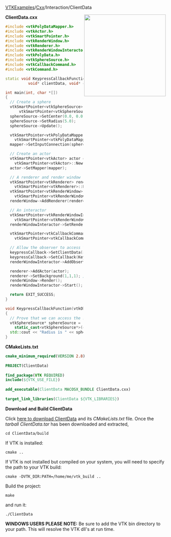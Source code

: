 [VTKExamples](Home)/[Cxx](Cxx)/Interaction/ClientData

<img align="right" src="https://github.com/lorensen/VTKExamples/raw/master/Testing/Baseline/Interaction/TestClientData.png" width="256" />

**ClientData.cxx**
```c++
#include <vtkPolyDataMapper.h>
#include <vtkActor.h>
#include <vtkSmartPointer.h>
#include <vtkRenderWindow.h>
#include <vtkRenderer.h>
#include <vtkRenderWindowInteractor.h>
#include <vtkPolyData.h>
#include <vtkSphereSource.h>
#include <vtkCallbackCommand.h>
#include <vtkCommand.h>

static void KeypressCallbackFunction ( vtkObject* caller, long unsigned int eventId,
          void* clientData, void* callData );

int main(int, char *[])
{
  // Create a sphere
  vtkSmartPointer<vtkSphereSource> sphereSource =
      vtkSmartPointer<vtkSphereSource>::New();
  sphereSource->SetCenter(0.0, 0.0, 0.0);
  sphereSource->SetRadius(5.0);
  sphereSource->Update();

  vtkSmartPointer<vtkPolyDataMapper> mapper =
    vtkSmartPointer<vtkPolyDataMapper>::New();
  mapper->SetInputConnection(sphereSource->GetOutputPort());

  // Create an actor
  vtkSmartPointer<vtkActor> actor =
    vtkSmartPointer<vtkActor>::New();
  actor->SetMapper(mapper);

  // A renderer and render window
  vtkSmartPointer<vtkRenderer> renderer =
    vtkSmartPointer<vtkRenderer>::New();
  vtkSmartPointer<vtkRenderWindow> renderWindow =
    vtkSmartPointer<vtkRenderWindow>::New();
  renderWindow->AddRenderer(renderer);

  // An interactor
  vtkSmartPointer<vtkRenderWindowInteractor> renderWindowInteractor =
    vtkSmartPointer<vtkRenderWindowInteractor>::New();
  renderWindowInteractor->SetRenderWindow(renderWindow);

  vtkSmartPointer<vtkCallbackCommand> keypressCallback =
    vtkSmartPointer<vtkCallbackCommand>::New();

  // Allow the observer to access the sphereSource
  keypressCallback->SetClientData(sphereSource);
  keypressCallback->SetCallback(KeypressCallbackFunction );
  renderWindowInteractor->AddObserver(vtkCommand::KeyPressEvent, keypressCallback);

  renderer->AddActor(actor);
  renderer->SetBackground(1,1,1); // Background color white
  renderWindow->Render();
  renderWindowInteractor->Start();

  return EXIT_SUCCESS;
}

void KeypressCallbackFunction(vtkObject*, long unsigned int vtkNotUsed(eventId), void* clientData, void* vtkNotUsed(callData) )
{
  // Prove that we can access the sphere source
  vtkSphereSource* sphereSource =
    static_cast<vtkSphereSource*>(clientData);
  std::cout << "Radius is " << sphereSource->GetRadius() << std::endl;
}
```
**CMakeLists.txt**
```cmake
cmake_minimum_required(VERSION 2.8)
 
PROJECT(ClientData)
 
find_package(VTK REQUIRED)
include(${VTK_USE_FILE})
 
add_executable(ClientData MACOSX_BUNDLE ClientData.cxx)
 
target_link_libraries(ClientData ${VTK_LIBRARIES})
```

**Download and Build ClientData**

Click [here to download ClientData](https://github.com/lorensen/VTKWikiExamplesTarballs/raw/master/ClientData.tar) and its *CMakeLists.txt* file.
Once the *tarball ClientData.tar* has been downloaded and extracted,
```
cd ClientData/build 
```
If VTK is installed:
```
cmake ..
```
If VTK is not installed but compiled on your system, you will need to specify the path to your VTK build:
```
cmake -DVTK_DIR:PATH=/home/me/vtk_build ..
```
Build the project:
```
make
```
and run it:
```
./ClientData
```
**WINDOWS USERS PLEASE NOTE:** Be sure to add the VTK bin directory to your path. This will resolve the VTK dll's at run time.

